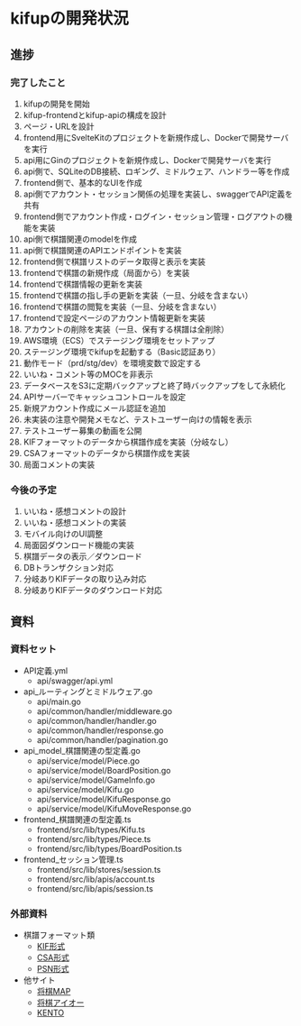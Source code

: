 # kifupの開発状況

## 進捗

### 完了したこと

1. kifupの開発を開始
2. kifup-frontendとkifup-apiの構成を設計
3. ページ・URLを設計
4. frontend用にSvelteKitのプロジェクトを新規作成し、Dockerで開発サーバを実行
5. api用にGinのプロジェクトを新規作成し、Dockerで開発サーバを実行
6. api側で、SQLiteのDB接続、ロギング、ミドルウェア、ハンドラー等を作成
7. frontend側で、基本的なUIを作成
8. api側でアカウント・セッション関係の処理を実装し、swaggerでAPI定義を共有
9. frontend側でアカウント作成・ログイン・セッション管理・ログアウトの機能を実装
10. api側で棋譜関連のmodelを作成
11. api側で棋譜関連のAPIエンドポイントを実装
12. frontend側で棋譜リストのデータ取得と表示を実装
13. frontendで棋譜の新規作成（局面から）を実装
14. frontendで棋譜情報の更新を実装
15. frontendで棋譜の指し手の更新を実装（一旦、分岐を含まない）
16. frontendで棋譜の閲覧を実装（一旦、分岐を含まない）
17. frontendで設定ページのアカウント情報更新を実装
18. アカウントの削除を実装（一旦、保有する棋譜は全削除）
19. AWS環境（ECS）でステージング環境をセットアップ
20. ステージング環境でkifupを起動する（Basic認証あり）
21. 動作モード（prd/stg/dev）を環境変数で設定する
22. いいね・コメント等のMOCを非表示
23. データベースをS3に定期バックアップと終了時バックアップをして永続化
24. APIサーバーでキャッシュコントロールを設定
25. 新規アカウント作成にメール認証を追加
26. 未実装の注意や開発メモなど、テストユーザー向けの情報を表示
27. テストユーザー募集の動画を公開
28. KIFフォーマットのデータから棋譜作成を実装（分岐なし）
29. CSAフォーマットのデータから棋譜作成を実装
30. 局面コメントの実装

### 今後の予定

1. いいね・感想コメントの設計
2. いいね・感想コメントの実装
3. モバイル向けのUI調整
4. 局面図ダウンロード機能の実装
5. 棋譜データの表示／ダウンロード
6. DBトランザクション対応
7. 分岐ありKIFデータの取り込み対応
8. 分岐ありKIFデータのダウンロード対応

## 資料

### 資料セット

- API定義.yml
  - api/swagger/api.yml
- api_ルーティングとミドルウェア.go
  - api/main.go
  - api/common/handler/middleware.go
  - api/common/handler/handler.go
  - api/common/handler/response.go
  - api/common/handler/pagination.go
- api_model_棋譜関連の型定義.go
  - api/service/model/Piece.go
  - api/service/model/BoardPosition.go
  - api/service/model/GameInfo.go
  - api/service/model/Kifu.go
  - api/service/model/KifuResponse.go
  - api/service/model/KifuMoveResponse.go
- frontend_棋譜関連の型定義.ts
  - frontend/src/lib/types/Kifu.ts
  - frontend/src/lib/types/Piece.ts
  - frontend/src/lib/types/BoardPosition.ts
- frontend_セッション管理.ts
  - frontend/src/lib/stores/session.ts
  - frontend/src/lib/apis/account.ts
  - frontend/src/lib/apis/session.ts

### 外部資料

- 棋譜フォーマット類
  - [KIF形式](http://kakinoki.o.oo7.jp/kif_format.html)
  - [CSA形式](http://www2.computer-shogi.org/protocol/record_v3.html)
  - [PSN形式](https://yaneuraou.yaneu.com/2021/06/22/what-is-the-shogi-game-format-psn/)
- 他サイト
  - [将棋MAP](https://shogimap.com/)
  - [将棋アイオー](https://shogi.io/)
  - [KENTO](https://www.kento-shogi.com/)
